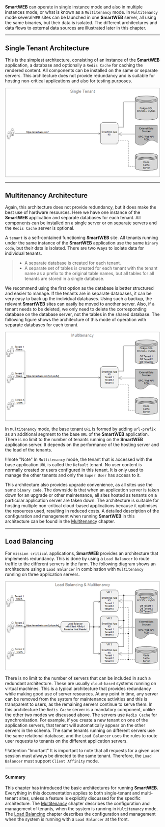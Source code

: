#

**SmartWEB** can operate in single instance mode and also in multiple instances mode, or what is known as a `Multitenancy` mode. In `Multitenancy` mode several `WEB` sites can be launched in one **SmartWEB** server, all using the same binaries, but their data is isolated. The different architectures and data flows to external data sources are illustrated later in this chapter.  

---

## Single Tenant Architecture
This is the simplest architecture, consisting of an instance of the **SmartWEB** application, a database and optionally a `Redis Cache` for caching the rendered content. All components can be installed on the same or separate servers. This architecture does not provide redundancy and is suitable for hosting non-critical applications and also for testing purposes.  

![](./media/architectural-considerations/single-tenant.png)

---

## Multitenancy Architecture

Again, this architecture does not provide redundancy, but it does make the best use of hardware resources. Here we have one instance of the **SmartWEB** application and separate databases for each tenant. All components can be installed on a single server or on separate servers and the `Redis Cache` server is optional.

A `tenant` is a self-contained functioning **SmartWEB** site. All tenants running under the same instance of the **SmartWEB** application use the same `binary code`, but their data is isolated. There are two ways to isolate data for individual tenants.  

> -  A separate database is created for each tenant.  
> -  A separate set of tables is created for each tenant with the tenant name as a prefix to the original table names, but all tables for all tenants are stored in a single database.  

We recommend using the first option as the database is better structured and easier to manage. If the tenants are in separate databases, it can be very easy to back up the individual databases. Using such a backup, the relevant **SmartWEB** sites can easily be moved to another server. Also, if a tenant needs to be deleted, we only need to delete the corresponding database on the database server, not the tables in the shared database. The following figure shows the architecture of this mode of operation with separate databases for each tenant.  

![](./media/architectural-considerations/multitenancy.png)

In `Multitenancy` mode, the base tenant `URL` is formed by adding `url-prefix` as an additional segment to the base `URL` of the **SmartWEB** application. There is no limit to the number of tenants running on the **SmartWEB** application server. It depends on the performance of the hosting server and the load of the tenants.    


!!!note "Note" 
    In `Multitenancy` mode, the tenant that is accessed with the base application `URL` is called the `Default` tenant. No user content is normally created or users configured in this tenant. It is only used to manage the other tenants and only the `Super User` has access to it.  

This architecture also provides upgrade convenience, as all sites use the same `binary code`. The downside is that when an application server is taken down for an upgrade or other maintenance, all sites hosted as tenants on a particular application server are taken down. The architecture is suitable for hosting multiple non-critical cloud-based applications because it optimises the resources used, resulting in reduced costs. A detailed description of the configuration and management when running **SmartWEB** in this architecture can be found in the [Multitenancy](/multitenancy) chapter.  

---

## Load Balancing

For `mission critical` applications, **SmartWEB** provides an architecture that implements redundancy. This is done by using a `Load Balancer` to route traffic to the different servers in the farm. The following diagram shows an architecture using a `Load Balancer` in combination with `Multitenancy` running on three application servers.

![](./media/architectural-considerations/load-balancing-and-multitenancy.png)

There is no limit to the number of servers that can be included in such a redundant architecture. These are usually `cloud-based` systems running on virtual machines. This is a typical architecture that provides redundancy while making good use of server resources. At any point in time, any server can be removed from the system for maintenance activities and this is transparent to users, as the remaining servers continue to serve them. In this architecture the `Redis Cache` server is a mandatory component, unlike the other two modes we discussed above. The servers use `Redis Cache` for synchronisation. For example, if you create a new tenant on one of the application servers, that tenant will automatically appear on the other servers in the schema. The same tenants running on different servers use the same relational database, and the `Load Balancer` uses the rules to route user requests to tenants on the different application servers.  

!!!attention "Imortant" 
    It is important to note that all requests for a given user session must always be directed to the same tenant. Therefore, the `Load Balancer` must support `Client Affinity` mode.  

---

#### Summary

This chapter has introduced the basic architectures for running **SmartWEB**. Everything in this documentation applies to both single-tenant and multi-tenant sites, unless a feature is explicitly discussed for the specific architecture. The [Multitenancy](/multitenancy) chapter describes the configuration and management of tenants, when the system is running in `Multitenancy` mode. The [Load Balancing](/load-balancing) chapter describes the configuration and management when the system is running with a `Load Balancer` at the front.